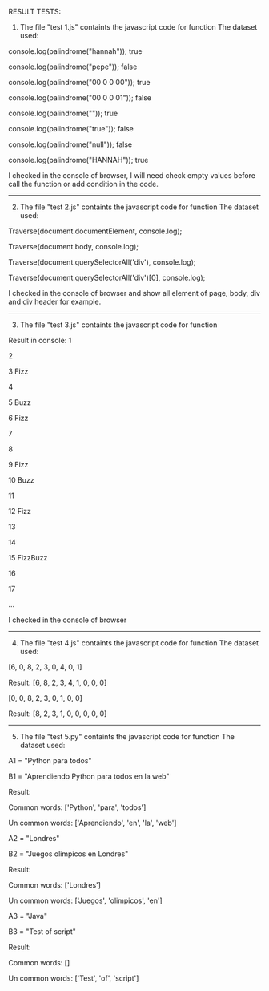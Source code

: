 RESULT TESTS:

1. The file "test 1.js" containts the javascript code for function
The dataset used:

console.log(palindrome("hannah"));
true

console.log(palindrome("pepe"));
false

console.log(palindrome("00 0 0 00"));
true

console.log(palindrome("00 0 0 01"));
false

console.log(palindrome(""));
true

console.log(palindrome("true"));
false

console.log(palindrome("null"));
false

console.log(palindrome("HANNAH"));
true

I checked in the console of browser, I will need check empty values before call the function or add condition in the code.

-------------------------------------------------------------------------------------------

2. The file "test 2.js" containts the javascript code for function
The dataset used:

Traverse(document.documentElement, console.log);

Traverse(document.body, console.log);

Traverse(document.querySelectorAll('div'), console.log);

Traverse(document.querySelectorAll('div')[0], console.log); 


I checked in the console of browser and show all element of page, body, div and div header for example.

-------------------------------------------------------------------------------------------

3. The file "test 3.js" containts the javascript code for function

Result in console:
1

2

3 Fizz

4

5 Buzz

6 Fizz

7

8

9 Fizz

10 Buzz

11

12 Fizz

13

14

15 FizzBuzz

16

17

...

I checked in the console of browser

-------------------------------------------------------------------------------------------

4. The file "test 4.js" containts the javascript code for function
The dataset used:

[6, 0, 8, 2, 3, 0, 4, 0, 1]

Result:  [6, 8, 2, 3, 4, 1, 0, 0, 0]


[0, 0, 8, 2, 3, 0, 1, 0, 0]

Result: [8, 2, 3, 1, 0, 0, 0, 0, 0]

-------------------------------------------------------------------------------------------

5. The file "test 5.py" containts the javascript code for function
The dataset used:


A1 = "Python para todos" 

B1 = "Aprendiendo Python para todos en la web"

Result:

Common words: ['Python', 'para', 'todos']

Un common words:  ['Aprendiendo', 'en', 'la', 'web']




A2 = "Londres" 

B2 = "Juegos olimpicos en Londres"

Result:

Common words: ['Londres']

Un common words:  ['Juegos', 'olimpicos', 'en']




A3 = "Java" 

B3 = "Test of script"

Result:

Common words: []

Un common words:  ['Test', 'of', 'script']



